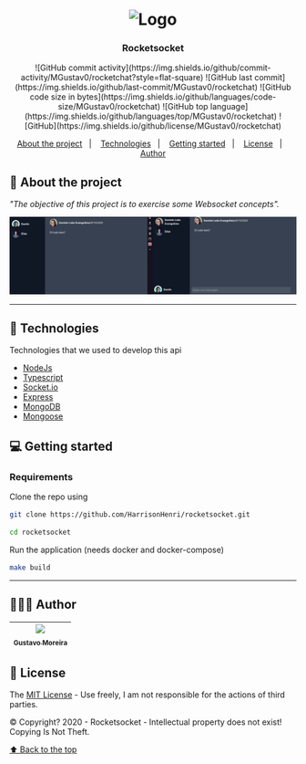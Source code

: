 <h1 align="center">
	<img alt="Logo" src="https://cdn-icons-png.flaticon.com/512/1049/1049874.png" width="200px" />
</h1>

<h3 align="center">
  Rocketsocket
</h3>

<p align="center">
  ![GitHub commit activity](https://img.shields.io/github/commit-activity/MGustav0/rocketchat?style=flat-square) ![GitHub last commit](https://img.shields.io/github/last-commit/MGustav0/rocketchat) ![GitHub code size in bytes](https://img.shields.io/github/languages/code-size/MGustav0/rocketchat) ![GitHub top language](https://img.shields.io/github/languages/top/MGustav0/rocketchat) ![GitHub](https://img.shields.io/github/license/MGustav0/rocketchat)
</p>

<p align="center">
  <a href="#-about-the-project">About the project</a>&nbsp;&nbsp;&nbsp;|&nbsp;&nbsp;&nbsp;
  <a href="#-technologies">Technologies</a>&nbsp;&nbsp;&nbsp;|&nbsp;&nbsp;&nbsp;
  <a href="#-getting-started">Getting started</a>&nbsp;&nbsp;&nbsp;|&nbsp;&nbsp;&nbsp;
  <a href="#-license">License</a>&nbsp;&nbsp;&nbsp;|&nbsp;&nbsp;&nbsp;
  <a href="#-author">Author</a>
</p>


## 📜 About the project

_"The objective of this project is to exercise some Websocket concepts"._

![Home](.github/assets/rocketchat.png)

---
## 🚀 Technologies

Technologies that we used to develop this api

- [NodeJs](https://nodejs.org/en/)
- [Typescript](https://www.typescriptlang.org/)
- [Socket.io](https://socket.io/)
- [Express](https://expressjs.com/pt-br/)
- [MongoDB](https://www.mongodb.com/pt-br)
- [Mongoose](https://mongoosejs.com/)

## 💻 Getting started

### Requirements

Clone the repo using

```bash
git clone https://github.com/HarrisonHenri/rocketsocket.git
```

```bash
cd rocketsocket
```

Run the application (needs docker and docker-compose)

```bash
make build
```

---
## 👨🏻‍💻 Author

| [<img src="https://avatars1.githubusercontent.com/u/18315899?s=460&u=54d9c6ea66f2b27120bf39dabe1d36ff22a92b9d&v=4>][(https://github.com/MGustav0](https://avatars1.githubusercontent.com/u/18315899?s=460&u=54d9c6ea66f2b27120bf39dabe1d36ff22a92b9d&v=4))" width=115><br><sub>Gustavo Moreira</sub>](https://github.com/MGustav0) |
| :---: |

## 📝 License

The [MIT License](https://opensource.org/licenses/MIT) - Use freely, I am not responsible for the actions of third parties.

©️ Copyright? 2020 - Rocketsocket - Intellectual property does not exist! Copying Is Not Theft.

[⬆ Back to the top](#-about-the-project)
